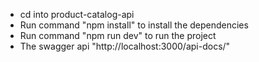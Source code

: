 * cd into product-catalog-api
* Run command "npm install"  to install the dependencies
* Run command "npm run dev" to run the project
* The swagger api "http://localhost:3000/api-docs/"
